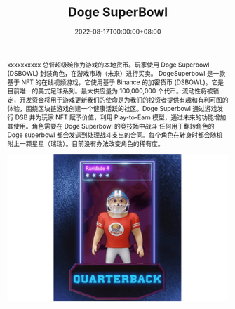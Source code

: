 ﻿---
title: "Doge SuperBowl"
description: "欢迎来到 DOGESUPERBOWL：BSC 上 NFT 数字美式足球的游戏世界。"
date: 2022-08-17T00:00:00+08:00
lastmod: 2022-08-17T00:00:00+08:00
draft: false
authors: ["boogArno"]
featuredImage: "doge-superbowl.png"
tags: ["NFT Games","Doge SuperBowl"]
categories: ["nfts"]
nfts: ["NFT Games"]
blockchain: "BSC"
website: "https://dogesbowl.com/"
twitter: "https://mobile.twitter.com/dogesuperbowl"
discord: "https://discord.gg/9t3aa9fVqK"
telegram: "https://t.me/dogesuperbowlusa"
github: ""
youtube: ""
twitch: ""
facebook: ""
instagram: "https://www.instagram.com/dogesuperbowl/"
reddit: ""
medium: ""
steam: ""
gitbook: ""
googleplay: ""
appstore: ""
status: "Live"
weight: 
lightgallery: true
toc: true
pinned: false
recommend: false
recommend1: false
---
xxxxxxxxxx 总督超级碗作为游戏的本地货币。玩家使用 Doge Superbowl (DSBOWL) 封装角色，在游戏市场（未来）进行买卖。 DogeSuperbowl 是一款基于 NFT 的在线视频游戏，它使用基于 Binance 的加密货币 (DSBOWL)。它是目前唯一的美式足球系列。最大供应量为 100,000,000 个代币。流动性将被锁定，开发资金将用于游戏更新我们的使命是为我们的投资者提供有趣和有利可图的体验，围绕区块链游戏创建一个健康活跃的社区。Doge Superbowl 通过游戏发行 DSB 并为玩家 NFT 赋予价值，利用 Play-to-Earn 模型，通过未来的功能增加其使用。角色需要在 Doge Superbowl 的竞技场中战斗 任何用于翻转角色的 Doge superbowl 都会发送到处理战斗支出的合同。每个角色在转身时都会随机附上一颗星星（瑞瑞）。目前没有办法改变角色的稀有度。

![dogesuperbowl-dapp-games-bsc-image1_16811f430ba71934b7de436ce69c5bd7](dogesuperbowl-dapp-games-bsc-image1_16811f430ba71934b7de436ce69c5bd7.png)